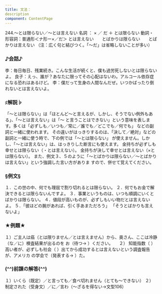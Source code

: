 ```yaml
---
title: 文法：
description
component: ContentPage
---
```



244.～とは限らない／～とは言えない
名詞 ： × ／ だ ＋ とは限らない
動詞・形容詞：普通形＜ナ形ー×／だ＞ とは言えない
      とばかりは限らない
      とばかりは言えない
（注：広く句と結びつく。「～だ」は省略しないことが多い）
### ♪会話♪
李：毎日毎日、残業続き。こんな生活が続くと、僕も過労死しないとは限らないよ。
良子：えっ、誰が？あなたに限ってその心配はないわ。アルコール依存症になる恐れはあるけど。
李：僕だって生身の人間なんだぜ。いつかばったり倒れないとは言えないよ。
### ♯解説♭
「～とは限らない」は「ほとんど～と言えるが、しかし、そうでない例外もある」、「～とは言えない」は「～ と言うことはできない」という意味を表します。多くは「必ずしも／いつも／常に／誰でも／どこでも／何でも」 などの副詞と一緒に使われます。
その違いがはっきりするのは、「決して／絶対」などの副詞と一緒に使う時で、下の例では「～とは限らない」 が使えません。しかし、「～とは言えない」は、はっきりした断言にも使えます。
金持ちが必ずしも幸せとは限らない（・とは言えない）。
金持ちが決して幸せとは言えない（×とは限らない）。
また、例文３、５のように「～とばかりは限らない／～とばかりは言えない」という強調した言い方がありま すので、併せて覚えてください。
### §例文§
１．この世の中、何でも理屈で割り切れるとは限らない。
２．何でもお金で解決できるとは限らないんですよ。
３．事業というものは、いつも順調にいくとばかりは限らない。
４．値段が高いものが、必ずしもいい物だとは言えないよ。
５．「彼ほどの腕があれば、引く手あまただろう」 「そうとばかりも言えないよ」
### ★例題★
１）ご主人は癌（とは限りません／とは言えません）から、奥さん、ここは冷静（な／に）検査結果が出るのを
お（待つ→ ）ください。    
２） 知能指数（ ）高い者が、必ずしも社会（ ）出てから成功するとは言えないという調査報告が、アメリカ
の学会で（発表する→ ）た。  
### (^^)前課の解答(^^)
１）いくら（既定）／と言っても／食べ切れません（とても～できない）
２）制定された（受身文）／に／言わ（～ざるを得ない→文型106）
